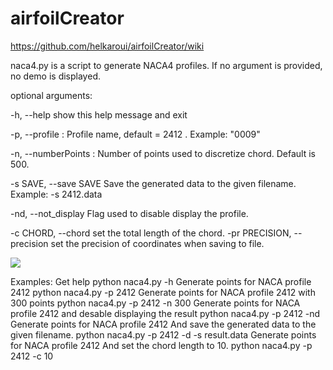 # airfoilCreator

https://github.com/helkaroui/airfoilCreator/wiki

naca4.py is a script to generate NACA4 profiles. If no argument is provided, no demo is displayed.

optional arguments:

  -h, --help            show this help message and exit

  -p, --profile : Profile name, default = 2412 . Example: "0009"
  
  -n, --numberPoints : Number of points used to discretize chord. Default is 500.
  
  -s SAVE, --save SAVE  Save the generated data to the given filename. Example: -s 2412.data
  
  -nd, --not_display    Flag used to disable display the profile.
  
  -c CHORD, --chord           set the total length of the chord.
  -pr PRECISION, --precision  set the precision of coordinates when saving to file.

![](https://wikimedia.org/api/rest_v1/media/math/render/svg/c3a11aaac276014e2e8883b9953da75642e2b111)


Examples:
    Get help
        python naca4.py -h
    Generate points for NACA profile 2412
        python naca4.py -p 2412
    Generate points for NACA profile 2412 with 300 points
        python naca4.py -p 2412 -n 300
    Generate points for NACA profile 2412 and desable displaying the result
        python naca4.py -p 2412 -nd
    Generate points for NACA profile 2412 And save the generated data to the given filename.
        python naca4.py -p 2412 -d -s result.data
    Generate points for NACA profile 2412 And set the chord length to 10.
        python naca4.py -p 2412 -c 10
